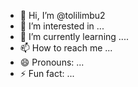- 👋 Hi, I’m @tolilimbu2
- 👀 I’m interested in ...
- 🌱 I’m currently learning ....
- 📫 How to reach me ...
- 😄 Pronouns: ...
- ⚡ Fun fact: ...

<!---
tolilimbu2/tolilimbu2 is a ✨ special ✨ repository because its `README.md` (this file) appears on your GitHub profile.
You can click the Preview link to take a look at your changes.
--->
